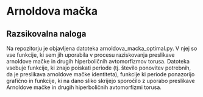 # Arnoldova mačka

## Razsikovalna naloga

Na repozitorju je objavljena datoteka arnoldova_macka_optimal.py. V njej so vse funkcije, ki sem jih uporabila v procesu raziskovanja preslikave arnoldove mačke in drugih hiperboličnih avtomorfizmov torusa.
Datoteka vsebuje funkcije, ki znajo poiskati periode (tj. število ponovitev potrebnih, da je preslikava arnoldove mačke identiteta), funkcije ki periode ponazorijo grafično in funkcije, ki na dano sliko skrijejo sporočilo z uporabo preslikave Arnoldove mačke in drugih hiperboličnih avtomorfizmi torusa.
